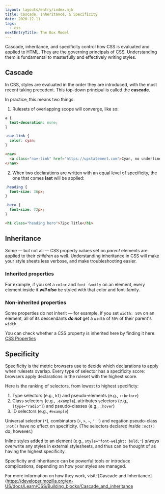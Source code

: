 ```yaml
---
layout: layouts/entry/index.njk
title: Cascade, Inheritance, & Specificity
date: 2020-12-11
tags:
  - css
nextEntryTitle: The Box Model
---
```


Cascade, inheritance, and specificity control how CSS is evaluated and applied to HTML. They are the governing principals of CSS. Understanding them is fundamental to masterfully and effectively writing styles.

## Cascade

In CSS, styles are evaluated in the order they are introduced, with the most recent taking precedent. This top-down principal is called the **cascade.**

In practice, this means two things:

1. Rulesets of overlapping scope will converge, like so:

```css
a {
  text-decoration: none;
}

.nav-link {
  color: cyan;
}
```

```html
<nav>
  <a class="nav-link" href="https://upstatement.com">Cyan, no underline</a>
</nav>
```

2. When two declarations are written with an equal level of specificity, the one that comes **last** will be applied:

```css
.heading {
  font-size: 36px;
}

.hero {
  font-size: 72px;
}
```

```html
<h1 class="heading hero">72px Title</h1>
```

## Inheritance

Some &mdash; but not all &mdash; CSS property values set on _parent_ elements are applied to their _children_ as well. Understanding inheritance in CSS will make your style sheets less verbose, and make troubleshooting easier.

### Inherited properties

For example, if you set a `color` and `font-family` on an element, every element inside it **_will also_** be styled with that color and font-family.

### Non-inherited properties

Some properties do not inherit &mdash; for example, if you set `width: 50%` on an element, all of its descendants **_do not_** get a `width` of `50%` of their parent's `width`.

You can check whether a CSS property is inherited here by finding it here: [CSS Properties](https://developer.mozilla.org/en-US/docs/Web/CSS/Reference)

## Specificity

Specificity is the metric browsers use to decide which declarations to apply when rulesets overlap. Every type of selector has a specificity score: browsers apply declarations in the ruleset with the highest score.

Here is the ranking of selectors, from lowest to highest specificty:

1. Type selectors (e.g., `h1`) and pseudo-elements (e.g., `::before`)
1. Class selectors (e.g., `.example`), attributes selectors (e.g., `[type="radio"]`) and pseudo-classes (e.g., `:hover`)
1. ID selectors (e.g., `#example`)

Universal selector (`*`), combinators (`+`, `>`, `~`, `' '`) and negation pseudo-class `:not()` have no effect on specificity. (The selectors declared _inside_ `:not()` do, however.)

Inline styles added to an element (e.g., `style="font-weight: bold;"`) _always_ overwrite any styles in external stylesheets, and thus can be thought of as having the highest specificity.

Specificity and inheritance can be powerful tools or introduce complications, depending on how your styles are managed.

For more information on how they work, visit: [Cascade and Inheritance](https://developer.mozilla.org/en-US/docs/Learn/CSS/Building_blocks/Cascade_and_inheritance
